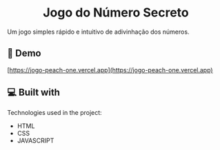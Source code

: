 <h1 align="center" id="title">Jogo do Número Secreto</h1>

<p id="description">Um jogo simples rápido e intuitivo de adivinhação dos números.</p>

<h2>🚀 Demo</h2>

[https://jogo-peach-one.vercel.app](https://jogo-peach-one.vercel.app)

  
  
<h2>💻 Built with</h2>

Technologies used in the project:

*   HTML
*   CSS
*   JAVASCRIPT

